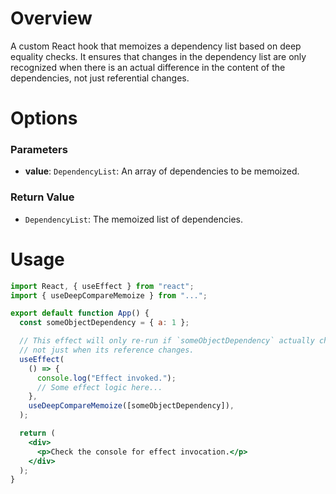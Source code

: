 # Overview

A custom React hook that memoizes a dependency list based on deep equality checks. It ensures that changes in the dependency list are only recognized when there is an actual difference in the content of the dependencies, not just referential changes.

# Options

### Parameters

- **value**: `DependencyList`: An array of dependencies to be memoized.

### Return Value

- `DependencyList`: The memoized list of dependencies.

# Usage

```jsx
import React, { useEffect } from "react";
import { useDeepCompareMemoize } from "...";

export default function App() {
  const someObjectDependency = { a: 1 };

  // This effect will only re-run if `someObjectDependency` actually changes,
  // not just when its reference changes.
  useEffect(
    () => {
      console.log("Effect invoked.");
      // Some effect logic here...
    },
    useDeepCompareMemoize([someObjectDependency]),
  );

  return (
    <div>
      <p>Check the console for effect invocation.</p>
    </div>
  );
}
```
